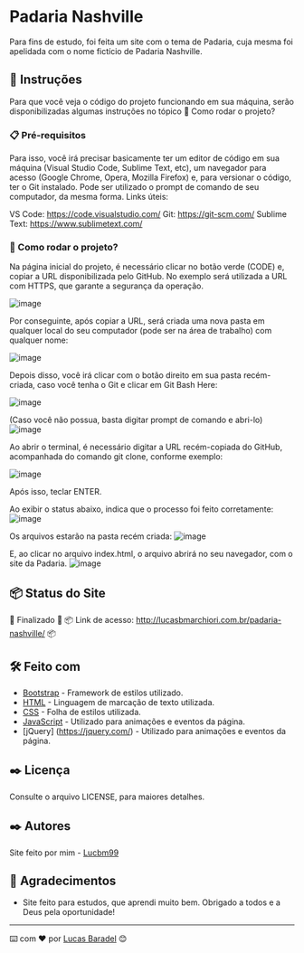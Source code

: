 # Padaria Nashville

Para fins de estudo, foi feita um site com o tema de Padaria, cuja mesma foi apelidada com o nome fictício de Padaria Nashville.

## 🚀 Instruções 
Para que você veja o código do projeto funcionando em sua máquina, serão disponibilizadas algumas instruções no tópico 🔧 Como rodar o projeto? 

### 📋 Pré-requisitos
Para isso, você irá precisar basicamente ter um editor de código em sua máquina (Visual Studio Code, Sublime Text, etc), um navegador para acesso (Google Chrome, Opera, Mozilla Firefox) e, para versionar o código, ter o Git instalado. Pode ser utilizado o prompt de comando de seu computador, da mesma forma. 
Links úteis: 

VS Code: https://code.visualstudio.com/
Git: https://git-scm.com/
Sublime Text: https://www.sublimetext.com/

### 🔧 Como rodar o projeto? 
Na página inicial do projeto, é necessário clicar no botão verde (CODE) e, copiar a URL disponibilizada pelo GitHub. No exemplo será utilizada a URL com HTTPS, que garante a segurança da operação. 

![image](https://user-images.githubusercontent.com/45500959/111052423-6bb5a200-8439-11eb-8707-fa88506ac67f.png)

Por conseguinte, após copiar a URL, será criada uma nova pasta em qualquer local do seu computador (pode ser na área de trabalho) com qualquer nome:

![image](https://user-images.githubusercontent.com/45500959/111052441-8ee05180-8439-11eb-9757-ae7ac3f85bcf.png)

Depois disso, você irá clicar com o botão direito em sua pasta recém-criada, caso você tenha o Git e clicar em Git Bash Here: 

![image](https://user-images.githubusercontent.com/45500959/111052434-84be5300-8439-11eb-835d-08c9b37e15e0.png)

(Caso você não possua, basta digitar prompt de comando e abri-lo)
![image](https://user-images.githubusercontent.com/45500959/111051405-84ba5500-8431-11eb-9164-789faddb950f.png)

Ao abrir o terminal, é necessário digitar a URL recém-copiada do GitHub, acompanhada do comando git clone, conforme exemplo: 

![image](https://user-images.githubusercontent.com/45500959/111052476-c3540d80-8439-11eb-8ffc-8ec06bc45a36.png)

Após isso, teclar ENTER.

Ao exibir o status abaixo, indica que o processo foi feito corretamente: 
![image](https://user-images.githubusercontent.com/45500959/111052480-cb13b200-8439-11eb-8846-eac5a6690616.png)


Os arquivos estarão na pasta recém criada: 
![image](https://user-images.githubusercontent.com/45500959/111052481-d23ac000-8439-11eb-9445-fb7840372804.png)

E, ao clicar no arquivo index.html, o arquivo abrirá no seu navegador, com o site da Padaria. 
![image](https://user-images.githubusercontent.com/45500959/111052488-db2b9180-8439-11eb-9bec-28029a782cdc.png)


## 📦 Status do Site

🚧  Finalizado 🚧
📦 Link de acesso: http://lucasbmarchiori.com.br/padaria-nashville/ 📦

## 🛠️ Feito com
* [Bootstrap](https://getbootstrap.com/) - Framework de estilos utilizado.
* [HTML](https://developer.mozilla.org/pt-BR/docs/Web/HTML) - Linguagem de marcação de texto utilizada.
* [CSS](https://developer.mozilla.org/pt-BR/docs/Web/CSS) - Folha de estilos utilizada.
* [JavaScript](https://developer.mozilla.org/pt-BR/docs/Web/JavaScript) - Utilizado para animações e eventos da página. 
* [jQuery] (https://jquery.com/) - Utilizado para animações e eventos da página. 


## ✒️ Licença 
Consulte o arquivo LICENSE, para maiores detalhes.

## ✒️ Autores
Site feito por mim - [Lucbm99](https://github.com/Lucbm99)


## 🎁 Agradecimentos
* Site feito para estudos, que aprendi muito bem. Obrigado a todos e a Deus pela oportunidade!


---
⌨️ com ❤️ por [Lucas Baradel](https://github.com/Lucbm99) 😊
